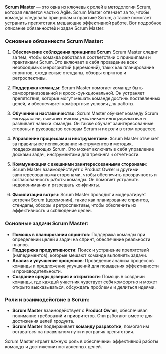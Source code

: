 **Scrum Master** — это одна из ключевых ролей в методологии Scrum, которая является частью Agile. Scrum Master отвечает за то, чтобы команда следовала принципам и практике Scrum, а также помогает устранить препятствия, мешающие эффективной работе. Вот подробное описание обязанностей и задач Scrum Master:

### Основные обязанности Scrum Master:

1. **Обеспечение соблюдения принципов Scrum**: Scrum Master следит за тем, чтобы команда работала в соответствии с принципами и практиками Scrum. Это включает в себя проведение всех необходимых мероприятий (церемоний), таких как планирование спринтов, ежедневные стендапы, обзоры спринтов и ретроспективы.

2. **Поддержка команды**: Scrum Master помогает команде быть самоорганизованной и кросс-функциональной. Он устраняет препятствия, которые могут мешать команде достичь поставленных целей, и обеспечивает комфортные условия для работы.

3. **Обучение и наставничество**: Scrum Master обучает команду Scrum методологии, помогает новым участникам интегрироваться и развивает навыки команды. Он также обучает заинтересованные стороны и руководство основам Scrum и их роли в этом процессе.

4. **Управление процессами и инструментами**: Scrum Master отвечает за правильное использование инструментов и методик, поддерживающих Scrum. Это может включать в себя управление досками задач, инструментами для трекинга и отчетности.

5. **Коммуникация с внешними заинтересованными сторонами**: Scrum Master взаимодействует с Product Owner и другими заинтересованными сторонами, чтобы обеспечить прозрачность и согласованность работы команды. Он помогает устранить недопонимания и разрешать конфликты.

6. **Фасилитация встреч**: Scrum Master проводит и модератирует встречи Scrum (церемонии), такие как планирование спринтов, стендапы, обзоры и ретроспективы, чтобы обеспечить их эффективность и соблюдение целей.

### Основные задачи Scrum Master:

- **Помощь в планировании спринтов**: Поддержка команды при определении целей и задач на спринт, обеспечение реальности планов.
- **Поддержка продуктивности**: Поиск и устранение препятствий (импедиментов), которые мешают команде выполнять задачи.
- **Анализ и улучшение процессов**: Проведение анализа процессов команды и предложение улучшений для повышения эффективности и производительности.
- **Создание среды доверия и открытости**: Помощь в создании команды, где каждый участник чувствует себя комфортно и может открыто высказываться, обсуждать проблемы и делиться идеями.

### Роли и взаимодействие в Scrum:

- **Scrum Master** взаимодействует с **Product Owner**, обеспечивая понимание требований и приоритетов. Они работают вместе для достижения целей продукта.
- **Scrum Master** поддерживает **команду разработки**, помогая им оставаться на правильном пути и устраняя препятствия.

Scrum Master играет важную роль в обеспечении эффективной работы команды и достижении поставленных целей.